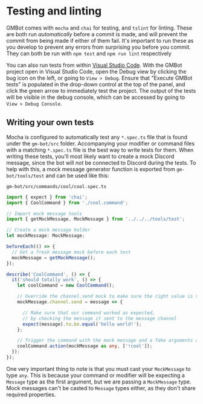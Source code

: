 # Testing and linting
GMBot comes with `mocha` and `chai` for testing, and `tslint` for linting. These are both run *automatically* before a commit is made, and will prevent the commit from being made if either of them fail. It's important to run these as you develop to prevent any errors from surprising you before you commit. They can both be run with `npm test` and `npm run lint` respectively

You can also run tests from within [Visual Studio Code](https://code.visualstudio.com/). With the GMBot project open in Visual Studio Code, open the Debug view by clicking the bug icon on the left, or going to `View > Debug`. Ensure that "Execute GMBot tests" is populated in the drop-down control at the top of the panel, and click the green arrow to immediately test the project. The output of the tests will be visible in the debug console, which can be accessed by going to `View > Debug Console`.

## Writing your own tests
Mocha is configured to automatically test any `*.spec.ts` file that is found under the `gm-bot/src` folder. Accompanying your modifier or command files with a matching `*.spec.ts` file is the best way to write tests for them. When writing these tests, you'll most likely want to create a mock Discord message, since the bot will *not* be connected to Discord during the tests. To help with this, a mock message generator function is exported from `gm-bot/tools/test` and can be used like this:
```filepath
gm-bot/src/commands/cool/cool.spec.ts
```
```typescript
import { expect } from 'chai';
import { CoolCommand } from './cool.command';

// Import mock message tools
import { getMockMessage, MockMessage } from '../../../tools/test';

// Create a mock message holder
let mockMessage: MockMessage;

beforeEach(() => {
  // Get a fresh message mock before each test
  mockMessage = getMockMessage();
});

describe('CoolCommand', () => {
  it('should totally work', () => {
    let coolCommand = new CoolCommand();

    // Override the channel.send mock to make sure the right value is sent from our command
    mockMessage.channel.send = message => {

      // Make sure that our command worked as expected,
      // by checking the message it sent to the message channel
      expect(message).to.be.equal('hello world!');
    };

    // Trigger the command with the mock message and a fake arguments array
    coolCommand.action(mockMessage as any, ['!cool']);
  });
});
```
One very important thing to note is that you must cast your `MockMessage` to type `any`. This is because your command or modifier will be expecting a `Message` type as the first argument, but we are passing a `MockMessage` type. Mock messages can't be casted to `Message` types either, as they don't share required properties.
